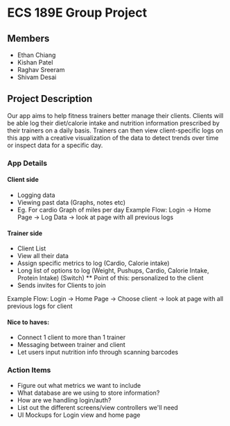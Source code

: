 # ECS 189E Group Project

## Members
* Ethan Chiang
* Kishan Patel
* Raghav Sreeram
* Shivam Desai

## Project Description

Our app aims to help fitness trainers better manage their clients. Clients will be able log their diet/calorie intake and nutrition information prescribed by their trainers on a daily basis. Trainers can then view client-specific logs on this app with a creative visualization of the data to detect trends over time or inspect data for a specific day.

### App Details
#### Client side
* Logging data
* Viewing past data (Graphs, notes etc)
* Eg. For cardio Graph of miles per day
Example Flow: Login -> Home Page -> Log Data -> look at page with all previous logs

#### Trainer side 
* Client List 
* View all their data
* Assign specific metrics to log (Cardio, Calorie intake)
* Long list of options to log (Weight, Pushups, Cardio, Calorie Intake, Protein Intake) (Switch) 
** Point of this: personalized to the client
* Sends invites for Clients to join

Example Flow: Login -> Home Page -> Choose client -> look at page with all previous logs for client

#### Nice to haves:
* Connect 1 client to more than 1 trainer
* Messaging between trainer and client
* Let users input nutrition info through scanning barcodes

### Action Items
* Figure out what metrics we want to include 
* What database are we using to store information?
* How are we handling login/auth?
* List out the different screens/view controllers we'll need
* UI Mockups for Login view and home page

